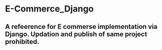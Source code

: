 # E-Commerce_Django

## A refeerence for E commerse implementation via Django. Updation and publish of same project prohibited.
